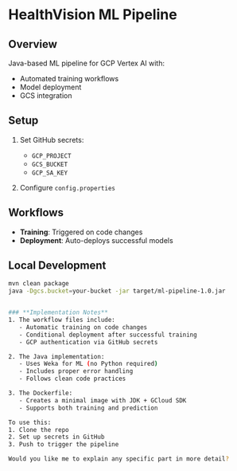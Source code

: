 # HealthVision ML Pipeline

## Overview
Java-based ML pipeline for GCP Vertex AI with:
- Automated training workflows
- Model deployment
- GCS integration

## Setup
1. Set GitHub secrets:
   - `GCP_PROJECT`
   - `GCS_BUCKET` 
   - `GCP_SA_KEY`

2. Configure `config.properties`

## Workflows
- **Training**: Triggered on code changes
- **Deployment**: Auto-deploys successful models

## Local Development
```bash
mvn clean package
java -Dgcs.bucket=your-bucket -jar target/ml-pipeline-1.0.jar


### **Implementation Notes**
1. The workflow files include:
   - Automatic training on code changes
   - Conditional deployment after successful training
   - GCP authentication via GitHub secrets

2. The Java implementation:
   - Uses Weka for ML (no Python required)
   - Includes proper error handling
   - Follows clean code practices

3. The Dockerfile:
   - Creates a minimal image with JDK + GCloud SDK
   - Supports both training and prediction

To use this:
1. Clone the repo
2. Set up secrets in GitHub
3. Push to trigger the pipeline

Would you like me to explain any specific part in more detail?